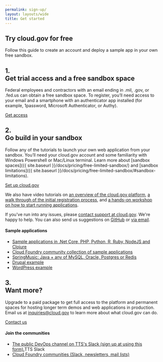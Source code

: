 ```yaml
---
permalink: sign-up/
layout: layouts/wide
title: Get started
---
```

<section class="usa-graphic-list usa-section usa-section--dark sign-up-intro">
<div class="grid-container maxw-desktop">
<div class="tablet:grid-col-7"  markdown="1">
<h1>Try cloud.gov for free</h1>

<p class="usa-intro">Follow this guide to create an account and deploy a sample app in your own free sandbox.</p>
</div>
<div class="tablet:grid-col">
</div>
</div>
</section>

<section class="usa-section padding-y-8">
<div class="grid-container maxw-desktop">
<div class="tablet:grid-col-7 usa-prose"  markdown="1">
<h2>1.<br />Get trial access and a free sandbox space</h2>

Federal employees and contractors with an email ending in .mil, .gov, or .fed.us can obtain a free sandbox space. To register, you’ll need access to your email and a smartphone with an authenticator app installed (for example, 1password, Microsoft Authenticator, or Authy).

<a href="https://account.fr.cloud.gov/signup" class="usa-button usa-button--big">Get access</a>
</div>
</div>
</section>

<section class="bg-accent-warm-light usa-section padding-y-8">
<div class="grid-container maxw-desktop grid-row">
<div class="tablet:grid-col-7 usa-prose"  markdown="1">
<h2>2.<br />Go build in your sandbox</h2>

Follow any of the tutorials to launch your own web application from your sandbox. You’ll need your cloud.gov account and some familiarity with Windows Powershell or Mac/Linux terminal. Learn more about [sandbox spaces]({{ site.baseurl }}/docs/pricing/free-limited-sandbox/) and [sandbox limitations]({{ site.baseurl }}/docs/pricing/free-limited-sandbox/#sandbox-limitations).

<a href="https://account.fr.cloud.gov/signup" class="usa-button usa-button--big">Set up cloud.gov</a>

We also have video tutorials on <a href="https://www.youtube.com/watch?v=LKb0liZyepA&feature=emb_logo" target="_blank">an overview of the cloud.gov platform</a>, <a href="https://www.youtube.com/watch?v=ip8G_Rafb_c&feature=emb_logo" target="_blank">a walk through of the initial registration process</a>, and <a href="https://www.youtube.com/watch?v=G2J8dxSF0-I&feature=emb_logo" target="_blank">a hands-on workshop on how to start running applications</a>.

If you've run into any issues, please [contact support at cloud.gov](mailto:support@cloud.gov). We're happy to help. You can also send us suggestions on [GitHub](https://github.com/18F/cg-site/issues/new) or [via email](mailto:inquiries@cloud.gov?subject=%5BSuggestion%5D%20&body=%0A%0A%0A%0ARefcode:%20quickstart).

</div>
<div class="tablet:grid-col-1"></div>
<div class="tablet:grid-col usa-prose usa-section--sidebar-links">
<h4>Sample applications</h4>
<ul>
        <li>
        <a href="{{ '/docs/getting-started/code-samples/' | url }}">Sample applications in .Net Core, PHP, Python, R, Ruby, NodeJS and Clojure</a>
        </li>
        <li>
        <a href="https://github.com/cloudfoundry-samples">Cloud Foundry community collection of sample applications</a>
        </li>
        <li>
        <a href="https://github.com/cloudfoundry-samples/spring-music">SpringMusic: Java + any of MySQL, Oracle, Postgres or Redis</a>
        </li>
        <li>
        <a href="https://github.com/18F/cf-ex-drupal">Drupal example</a>
        </li>
        <li>
        <a href="https://github.com/18F/cf-ex-wordpress">WordPress example</a>
        </li>
    </ul>
</div>
</div>
</section>

<section class="usa-section want-more">
<div class="grid-container maxw-desktop grid-row">
<div class="tablet:grid-col-7 usa-prose"  markdown="1">
<h2>3. <br />Want more?</h2>

Upgrade to a paid package to get full access to the platform and permanent
spaces for hosting longer term demos and web applications in production.
Email us at inquiries@cloud.gov to learn more about what cloud.gov
can do.

<a href="mailto:inquiries@cloud.gov?subject=%5BSuggestion%5D%20&body=%0A%0A%0A%0ARefcode:%20quickstart" class="usa-button usa-button--secondary usa-button--big">Contact us</a>
</div>
<div class="tablet:grid-col-1"></div>
<div class="tablet:grid-col usa-prose usa-section--sidebar-links">
<h4>Join the communities</h4>
        <ul>
            <li>
            <a href="https://docs.google.com/forms/d/1vcsvQ64qt5mYNyVajcwtYDRMqEOyPzsXZBGM5c4_BD8/edit">The public DevOps channel on TTS's Slack (sign up at using this form).</a>TTS Slack
            </li>
            <li>
            <a href="https://www.cloudfoundry.org/community/">Cloud Foundry communities (Slack, newsletters, mail lists)</a>
            </li>
        </ul>
</div>
</div>
</section>
